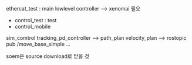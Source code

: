 ethercat_test : main lowlevel controller --> xenomai 필요   
   
  - control_test : test
  - control_mobile 
   
sim_comtrol tracking_pd_controller --> path_plan velocity_plan --> rostopic pub /move_base_simple ...    
    
soem은 source download로 받을 것
